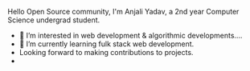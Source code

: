 Hello Open Source community, I'm Anjali Yadav, a 2nd year Computer Science undergrad student.
- 👀 I’m interested in web development & algorithmic developments....
- 🌱 I’m currently learning fulk stack web development.
- Looking forward to making contributions to projects.
- 

<!---
anjaliy11/anjaliy11 is a ✨ special ✨ repository because its `README.md` (this file) appears on your GitHub profile.
You can click the Preview link to take a look at your changes.
--->
